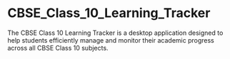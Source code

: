# CBSE_Class_10_Learning_Tracker
The CBSE Class 10 Learning Tracker is a desktop application designed to help students efficiently manage and monitor their academic progress across all CBSE Class 10 subjects.

